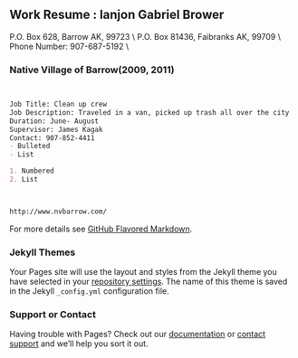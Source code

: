 ## Work Resume : Ianjon Gabriel Brower

P.O. Box 628, Barrow AK, 99723 \\
P.O. Box 81436, Faibranks AK, 99709 \\
Phone Number: 907-687-5192 \\


### Native Village of Barrow(2009, 2011)



```markdown


Job Title: Clean up crew
Job Description: Traveled in a van, picked up trash all over the city
Duration: June- August
Supervisor: James Kagak
Contact: 907-852-4411
- Bulleted
- List

1. Numbered
2. List



http://www.nvbarrow.com/
```

For more details see [GitHub Flavored Markdown](https://guides.github.com/features/mastering-markdown/).

### Jekyll Themes

Your Pages site will use the layout and styles from the Jekyll theme you have selected in your [repository settings](https://github.com/Ianjon/ianjon.github.io/settings). The name of this theme is saved in the Jekyll `_config.yml` configuration file.

### Support or Contact

Having trouble with Pages? Check out our [documentation](https://help.github.com/categories/github-pages-basics/) or [contact support](https://github.com/contact) and we’ll help you sort it out.
